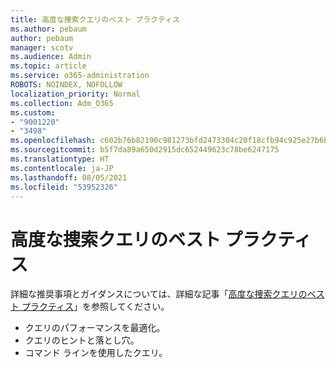 ```yaml
---
title: 高度な捜索クエリのベスト プラクティス
ms.author: pebaum
author: pebaum
manager: scotv
ms.audience: Admin
ms.topic: article
ms.service: o365-administration
ROBOTS: NOINDEX, NOFOLLOW
localization_priority: Normal
ms.collection: Adm_O365
ms.custom:
- "9001220"
- "3498"
ms.openlocfilehash: c602b76b82190c981273bfd2473304c20f18cfb94c925e27b6b777cba4a52c40
ms.sourcegitcommit: b5f7da89a650d2915dc652449623c78be6247175
ms.translationtype: HT
ms.contentlocale: ja-JP
ms.lasthandoff: 08/05/2021
ms.locfileid: "53952326"
---
```

# <a name="advanced-hunting-query-best-practices"></a>高度な捜索クエリのベスト プラクティス

詳細な推奨事項とガイダンスについては、詳細な記事「[高度な捜索クエリのベスト プラクティス](/windows/security/threat-protection/microsoft-defender-atp/advanced-hunting-best-practices#optimize-query-performance)」を参照してください。
- クエリのパフォーマンスを最適化。
- クエリのヒントと落とし穴。
- コマンド ラインを使用したクエリ。


